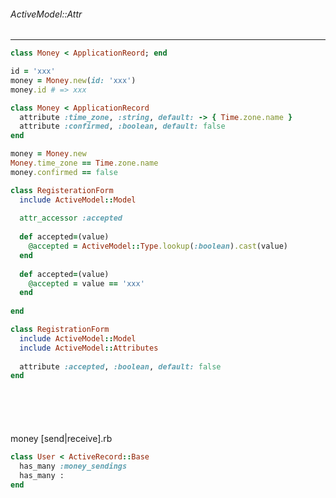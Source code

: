 ###### ActiveModel::Attr
---


```active_record.rb
class Money < ApplicationReord; end

id = 'xxx'
money = Money.new(id: 'xxx')
money.id # => xxx
```

```active_record_attr.rb
class Money < ApplicationRecord
  attribute :time_zone, :string, default: -> { Time.zone.name }
  attribute :confirmed, :boolean, default: false
end

money = Money.new
Money.time_zone == Time.zone.name
money.confirmed == false
```

```active_model.rb
class RegisterationForm
  include ActiveModel::Model
  
  attr_accessor :accepted
  
  def accepted=(value)
    @accepted = ActiveModel::Type.lookup(:boolean).cast(value)
  end
  
  def accepted=(value)
    @accepted = value == 'xxx'
  end
  
end
```

```active_model_attr.rb
class RegistrationForm
  include ActiveModel::Model
  include ActiveModel::Attributes
  
  attribute :accepted, :boolean, default: false
end
```

```
```

```
```

```
```

```
```

```
```

money [send|receive].rb
```active_record.rb
class User < ActiveRecord::Base
  has_many :money_sendings
  has_many :
end
```

```
```

```
```

```
```

```
```

```
```

```
```

```
```

```
```

```
```

```
```

```
```

```
```

```
```

```
```

```
```

```
```

```
```

```
```

```
```

```
```

```
```

```
```

```
```

```
```

```
```

```
```

```
```

```
```

```
```

```
```

```
```

```
```

```
```

```
```

```
```

```
```

```
```

```
```

```
```

```
```

```
```

```
```

```
```

```
```

```
```

```
```

```
```

```
```

```
```

```
```

```
```

```
```

```
```

```
```

